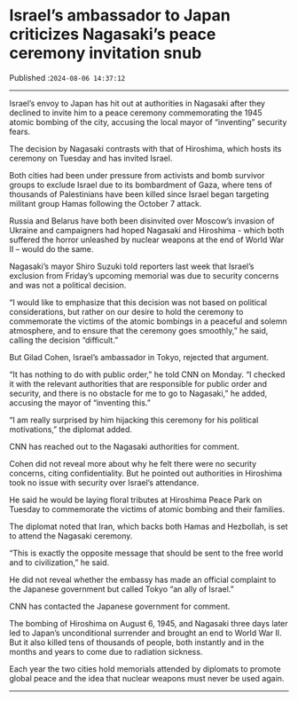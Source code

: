 # Israel’s ambassador to Japan criticizes Nagasaki’s peace ceremony invitation snub

Published :`2024-08-06 14:37:12`

---

Israel’s envoy to Japan has hit out at authorities in Nagasaki after they declined to invite him to a peace ceremony commemorating the 1945 atomic bombing of the city, accusing the local mayor of “inventing” security fears.

The decision by Nagasaki contrasts with that of Hiroshima, which hosts its ceremony on Tuesday and has invited Israel.

Both cities had been under pressure from activists and bomb survivor groups to exclude Israel due to its bombardment of Gaza, where tens of thousands of Palestinians have been killed since Israel began targeting militant group Hamas following the October 7 attack.

Russia and Belarus have both been disinvited over Moscow’s invasion of Ukraine and campaigners had hoped Nagasaki and Hiroshima - which both suffered the horror unleashed by nuclear weapons at the end of World War II – would do the same.

Nagasaki’s mayor Shiro Suzuki told reporters last week that Israel’s exclusion from Friday’s upcoming memorial was due to security concerns and was not a political decision.

“I would like to emphasize that this decision was not based on political considerations, but rather on our desire to hold the ceremony to commemorate the victims of the atomic bombings in a peaceful and solemn atmosphere, and to ensure that the ceremony goes smoothly,” he said, calling the decision “difficult.”

But Gilad Cohen, Israel’s ambassador in Tokyo, rejected that argument.

“It has nothing to do with public order,” he told CNN on Monday. “I checked it with the relevant authorities that are responsible for public order and security, and there is no obstacle for me to go to Nagasaki,” he added, accusing the mayor of “inventing this.”

“I am really surprised by him hijacking this ceremony for his political motivations,” the diplomat added.

CNN has reached out to the Nagasaki authorities for comment.

Cohen did not reveal more about why he felt there were no security concerns, citing confidentiality. But he pointed out authorities in Hiroshima took no issue with security over Israel’s attendance.

He said he would be laying floral tributes at Hiroshima Peace Park on Tuesday to commemorate the victims of atomic bombing and their families.

The diplomat noted that Iran, which backs both Hamas and Hezbollah, is set to attend the Nagasaki ceremony.

“This is exactly the opposite message that should be sent to the free world and to civilization,” he said.

He did not reveal whether the embassy has made an official complaint to the Japanese government but called Tokyo “an ally of Israel.”

CNN has contacted the Japanese government for comment.

The bombing of Hiroshima on August 6, 1945, and Nagasaki three days later led to Japan’s unconditional surrender and brought an end to World War II. But it also killed tens of thousands of people, both instantly and in the months and years to come due to radiation sickness.

Each year the two cities hold memorials attended by diplomats to promote global peace and the idea that nuclear weapons must never be used again.

---

